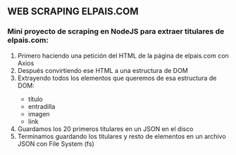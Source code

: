 ## WEB SCRAPING ELPAIS.COM

### Mini proyecto de scraping en NodeJS para extraer titulares de elpais.com:
<ol>
<li>Primero haciendo una petición del HTML de la página de elpais.com con Axios</li>
<li>Después convirtiendo ese HTML a una estructura de DOM</li>
<li>Extrayendo todos los elementos que queremos de esa estructura de DOM:</li>
<ul>
<li>título</li>
<li>entradilla</li>
<li>imagen</li>
<li>link</li>
</ul>
<li>Guardamos los 20 primeros titulares en un JSON en el disco</li>
<li>Terminamos guardando los titulares y resto de elementos en un archivo JSON con File System (fs)
</ol>

